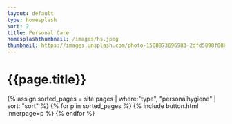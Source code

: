 ```yaml
---
layout: default
type: homesplash
sort: 2
title: Personal Care
homesplashthumbnail: /images/hs.jpeg
thumbnail: https://images.unsplash.com/photo-1508873696983-2dfd5898f08b?ixlib=rb-1.2.1&ixid=MnwxMjA3fDB8MHxwaG90by1wYWdlfHx8fGVufDB8fHx8&auto=format&fit=crop&w=1770&q=80
---
```


# {{page.title}}

{% assign sorted_pages = site.pages | where:"type", "personalhygiene" | sort: "sort" %}
{% for p in sorted_pages %}
{% include button.html innerpage=p %}
{% endfor %}